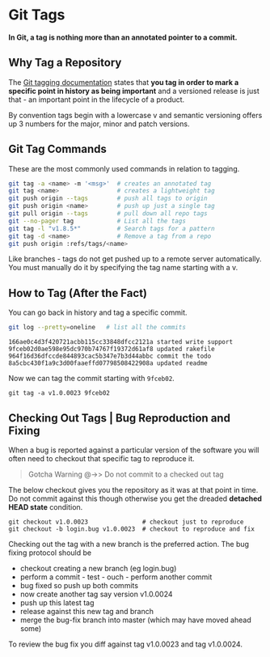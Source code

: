 
# Git Tags

**In Git, a tag is nothing more than an annotated pointer to a commit.**

## Why Tag a Repository

The [Git tagging documentation](https://git-scm.com/book/en/v2/Git-Basics-Tagging) states that **you tag in order to mark a specific point in history as being important** and a versioned release is just that - an important point in the lifecycle of a product.

By convention tags begin with a lowercase v and semantic versioning offers up 3 numbers for the major, minor and patch versions.

## Git Tag Commands

These are the most commonly used commands in relation to tagging.

``` bash
git tag -a <name> -m '<msg>'  # creates an annotated tag
git tag <name>                # creates a lightweight tag
git push origin --tags        # push all tags to origin
git push origin <name>        # push up just a single tag
git pull origin --tags        # pull down all repo tags
git --no-pager tag            # List all the tags
git tag -l "v1.8.5*"          # Search tags for a pattern
git tag -d <name>             # Remove a tag from a repo
git push origin :refs/tags/<name>
```

Like branches - tags do not get pushed up to a remote server automatically. You must manually do it by specifying the tag name starting with a v.

## How to Tag (After the Fact)

You can go back in history and tag a specific commit.

``` bash
git log --pretty=oneline   # list all the commits
```

```
166ae0c4d3f420721acbb115cc33848dfcc2121a started write support
9fceb02d0ae598e95dc970b74767f19372d61af8 updated rakefile
964f16d36dfccde844893cac5b347e7b3d44abbc commit the todo
8a5cbc430f1a9c3d00faaeffd07798508422908a updated readme
```

Now we can tag the commit starting with `9fceb02`.

```
git tag -a v1.0.0023 9fceb02
```

## Checking Out Tags | Bug Reproduction and Fixing

When a bug is reported against a particular version of the software you will often need to checkout that specific tag to reproduce it.

> Gotcha Warning @->> Do not commit to a checked out tag

The below checkout gives you the repository as it was at that point in time. Do not commit against this though otherwise you get the dreaded **detached HEAD state** condition.

```
git checkout v1.0.0023               # checkout just to reproduce
git checkout -b login.bug v1.0.0023  # checkout to reproduce and fix
```

Checking out the tag with a new branch is the preferred action. The bug fixing protocol should be

- checkout creating a new branch (eg login.bug)
- perform a commit - test - ouch - perform another commit
- bug fixed so push up both commits
- now create another tag say version v1.0.0024
- push up this latest tag
- release against this new tag and branch
- merge the bug-fix branch into master (which may have moved ahead some)

To review the bug fix you diff against tag v1.0.0023 and tag v1.0.0024.

